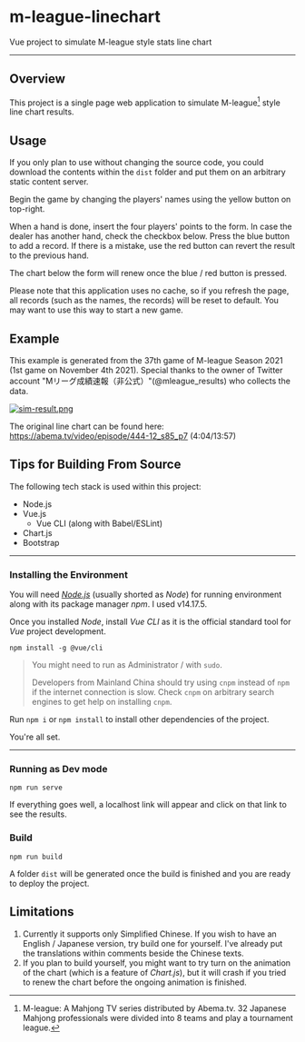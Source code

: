 # m-league-linechart
Vue project to simulate M-league style stats line chart

---



## Overview

This project is a single page web application to simulate M-league[^1] style line chart results.

[^1]: M-league: A Mahjong TV series distributed by Abema.tv. 32 Japanese Mahjong professionals were divided into 8 teams and play a tournament league. 



## Usage

If you only plan to use without changing the source code, you could download the contents within the `dist` folder and put them on an arbitrary static content server.

Begin the game by changing the players' names using the yellow button on top-right.

When a hand is done, insert the four players' points to the form. In case the dealer has another hand, check the checkbox below. Press the blue button to add a record. If there is a mistake, use the red button can revert the result to the previous hand.

The chart below the form will renew once the blue / red button is pressed. 



Please note that this application uses no cache, so if you refresh the page, all records (such as the names, the records) will be reset to default. You may want to use this way to start a new game.



## Example

This example is generated from the 37th game of M-league Season 2021 (1st game on November 4th 2021). Special thanks to the owner of Twitter account "Mリーグ成績速報（非公式）"(@mleague_results) who collects the data.

[![sim-result.png](https://i.postimg.cc/85qLGQ6T/sim-result.png)](https://postimg.cc/wyQ15r2r)

The original line chart can be found here: https://abema.tv/video/episode/444-12_s85_p7 (4:04/13:57)



## Tips for Building From Source

The following tech stack is used within this project:

- Node.js
- Vue.js
  - Vue CLI (along with Babel/ESLint)
- Chart.js
- Bootstrap

---

### Installing the Environment

You will need *[Node.js](https://nodejs.org/)* (usually shorted as *Node*) for running environment along with its package manager *npm*. I used v14.17.5.

Once you installed *Node*, install *Vue CLI* as it is the official standard tool for *Vue* project development.

```shell
npm install -g @vue/cli
```

> You might need to run as Administrator / with `sudo`.
>
> Developers from Mainland China should try using `cnpm` instead of `npm` if the internet connection is slow. Check `cnpm` on arbitrary search engines to get help on installing `cnpm`.

Run `npm i` or `npm install` to install other dependencies of the project. 

You're all set.

---

### Running as Dev mode

```shell
npm run serve
```

If everything goes well, a localhost link will appear and click on that link to see the results.



### Build

```shell
npm run build
```

A folder `dist` will be generated once the build is finished and you are ready to deploy the project.



## Limitations

1. Currently it supports only Simplified Chinese. If you wish to have an English / Japanese version, try build one for yourself. I've already put the translations within comments beside the Chinese texts.
2. If you plan to build yourself, you might want to try turn on the animation of the chart (which is a feature of *Chart.js*), but it will crash if you tried to renew the chart before the ongoing animation is finished.
